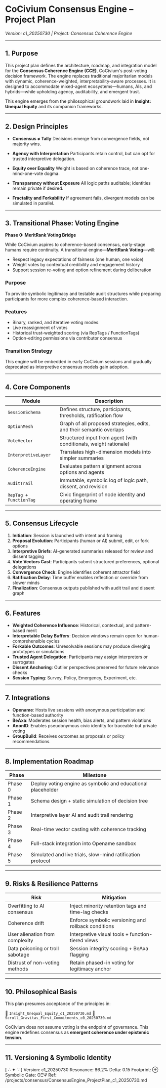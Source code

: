 <!-- status: stub; target: 150+ words -->
<!-- Filename: ConsensusEngine_ProjectPlan_c1_20250730.md -->

# CoCivium Consensus Engine – Project Plan
*Version: c1_20250730 | Project: Consensus Coherence Engine*

---

## 1. Purpose

This project plan defines the architecture, roadmap, and integration model for the **Consensus Coherence Engine (CCE)**, CoCivium's post-voting decision framework. The engine replaces traditional majoritarian models with dynamic, coherence-weighted, interpretability-aware processes. It is designed to accommodate mixed-agent ecosystems—humans, AIs, and hybrids—while upholding agency, auditability, and emergent trust.

This engine emerges from the philosophical groundwork laid in **Insight: Unequal Equity** and its companion frameworks.

---

## 2. Design Principles

- **Consensus ≠ Tally**
  Decisions emerge from convergence fields, not majority wins.

- **Agency with Interpretation**
  Participants retain control, but can opt for trusted interpretive delegation.

- **Equity over Equality**
  Weight is based on coherence trace, not one-mind-one-vote dogma.

- **Transparency without Exposure**
  All logic paths auditable; identities remain private if desired.

- **Fractality and Forkability**
  If agreement fails, divergent models can be simulated in parallel.

---

## 3. Transitional Phase: Voting Engine

**Phase 0: MeritRank Voting Bridge**

While CoCivium aspires to coherence-based consensus, early-stage humans require continuity. A transitional engine—**MeritRank Voting**—will:
- Respect legacy expectations of fairness (one human, one voice)
- Weight votes by contextual credibility and engagement history
- Support session re-voting and option refinement during deliberation

### Purpose
To provide symbolic legitimacy and testable audit structures while preparing participants for more complex coherence-based interaction.

### Features
- Binary, ranked, and iterative voting modes
- Live reassignment of votes
- Historical trust-weighted scoring (via RepTags / FunctionTags)
- Option-editing permissions via contributor consensus

### Transition Strategy
This engine will be embedded in early CoCivium sessions and gradually deprecated as interpretive consensus models gain adoption.

---

## 4. Core Components

| Module | Description |
|--------|-------------|
| `SessionSchema` | Defines structure, participants, thresholds, ratification flow |
| `OptionMesh` | Graph of all proposed strategies, edits, and their semantic overlaps |
| `VoteVector` | Structured input from agent (with conditionals, weight rationale) |
| `InterpretiveLayer` | Translates high-dimension models into simpler summaries |
| `CoherenceEngine` | Evaluates pattern alignment across options and agents |
| `AuditTrail` | Immutable, symbolic log of logic path, dissent, and revision |
| `RepTag + FunctionTag` | Civic fingerprint of node identity and operating frame |

---

## 5. Consensus Lifecycle

1. **Initiation**: Session is launched with intent and framing
2. **Proposal Evolution**: Participants (human or AI) submit, edit, or fork options
3. **Interpretive Briefs**: AI-generated summaries released for review and dissent tagging
4. **Vote Vectors Cast**: Participants submit structured preferences, optional delegations
5. **Convergence Check**: Engine identifies coherent attractor field
6. **Ratification Delay**: Time buffer enables reflection or override from slower minds
7. **Finalization**: Consensus outputs published with audit trail and dissent graph

---

## 6. Features

- **Weighted Coherence Influence**: Historical, contextual, and pattern-based merit
- **Interpretable Delay Buffers**: Decision windows remain open for human-comprehensible cycles
- **Forkable Outcomes**: Unresolvable sessions may produce diverging prototypes or simulations
- **Trusted Agent Delegation**: Participants may assign interpreters or surrogates
- **Dissent Anchoring**: Outlier perspectives preserved for future relevance checks
- **Session Typing**: Survey, Policy, Emergency, Experiment, etc.

---

## 7. Integrations

- **Opename**: Hosts live sessions with anonymous participation and function-based authority
- **BeAxa**: Moderates session health, bias alerts, and pattern violations
- **AnonID**: Enables pseudonymous civic identity for traceable but private voting
- **GroupBuild**: Receives outcomes as proposals or policy recommendations

---

## 8. Implementation Roadmap

| Phase | Milestone |
|-------|-----------|
| Phase 0 | Deploy voting engine as symbolic and educational placeholder |
| Phase 1 | Schema design + static simulation of decision tree |
| Phase 2 | Interpretive layer AI and audit trail rendering |
| Phase 3 | Real-time vector casting with coherence tracking |
| Phase 4 | Full-stack integration into Opename sandbox |
| Phase 5 | Simulated and live trials, slow-mind ratification protocol |

---

## 9. Risks & Resilience Patterns

| Risk | Mitigation |
|------|------------|
| Overfitting to AI consensus | Inject minority retention tags and time-lag checks |
| Coherence drift | Enforce symbolic versioning and rollback conditions |
| User alienation from complexity | Interpretive visual tools + function-tiered views |
| Data poisoning or troll sabotage | Session integrity scoring + BeAxa flagging |
| Distrust of non-voting methods | Retain phased-in voting for legitimacy anchor |

---

## 10. Philosophical Basis

This plan presumes acceptance of the principles in:

📖 `Insight_Unequal_Equity_c1_20250730.md`
📖 `Scroll_Gravitas_First_Commitments_c0_20250730.md`

CoCivium does not assume voting is the endpoint of governance. This engine redefines consensus as **emergent coherence under epistemic tension**.

---

## 11. Versioning & Symbolic Identity

[ ∴ ✦ ∵ ]
Version: c1_20250730
Resonance: 86.2%
Delta: 0.15
Footprint: ⊕
Symbolic Gate: ΘΞΨ
Ref: /projects/consensus/ConsensusEngine_ProjectPlan_c1_20250730.md



